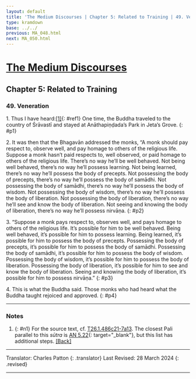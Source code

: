 ```yaml
---
layout: default
title: 'The Medium Discourses | Chapter 5: Related to Training | 49. Veneration'
type: kramdown
base: ../../
previous: MA_048.html
next: MA_050.html
---
```


# [The Medium Discourses](index.html)
## Chapter 5: Related to Training
### 49. Veneration

1\. Thus I have heard:[\[1\]](#n1){: #ref1} One time, the Buddha traveled to the country of Śrāvastī and stayed at Anāthapiṇḍada’s Park in Jeta’s Grove.
{: #p1}

2\. It was then that the Bhagavān addressed the monks, “A monk should pay respect to, observe well, and pay homage to others of the religious life. Suppose a monk hasn’t paid respects to, well observed, or paid homage to others of the religious life. There’s no way he’ll be well behaved. Not being well behaved, there’s no way he’ll possess learning. Not being learned, there’s no way he’ll possess the body of precepts. Not possessing the body of precepts, there’s no way he’ll possess the body of samādhi. Not possessing the body of samādhi, there’s no way he’ll possess the body of wisdom. Not possessing the body of wisdom, there’s no way he’ll possess the body of liberation. Not possessing the body of liberation, there’s no way he’ll see and know the body of liberation. Not seeing and knowing the body of liberation, there’s no way he’ll possess nirvāṇa.
{: #p2}

3\. “Suppose a monk pays respect to, observes well, and pays homage to others of the religious life. It’s possible for him to be well behaved. Being well behaved, it’s possible for him to possess learning. Being learned, it’s possible for him to possess the body of precepts. Possessing the body of precepts, it’s possible for him to possess the body of samādhi. Possessing the body of samādhi, it’s possible for him to possess the body of wisdom. Possessing the body of wisdom, it’s possible for him to possess the body of liberation. Possessing the body of liberation, it’s possible for him to see and know the body of liberation. Seeing and knowing the body of liberation, it’s possible for him to possess nirvāṇa.”
{: #p3}

4\. This is what the Buddha said. Those monks who had heard what the Buddha taught rejoiced and approved.
{: #p4}

---

### Notes

1. {: #n1} For the source text, cf. <a href="https://cbetaonline.dila.edu.tw/zh/T01n0026_p0486c21" target="_blank">T26.1.486c21-7a13</a>. The closest Pali parallel to this <em>sūtra</em> is [AN 5.22](https://suttacentral.net/an5.22){: target="_blank"}, but this list has additional steps. [\[Back\]](#ref1)

---

Translator: Charles Patton
{: .translator}
Last Revised: 28 March 2024
{: .revised}

---
